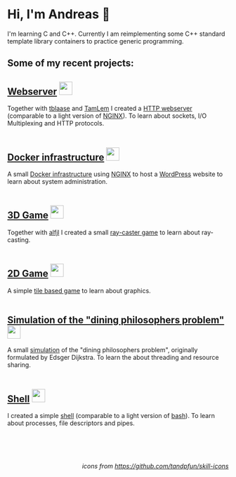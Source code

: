 # Hi, I'm Andreas 👋
I'm learning C and C++. Currently I am reimplementing some C++ standard template library containers to practice generic programming.</br>

## Some of my recent projects:

## [Webserver](https://github.com/aenglert42/http-webserver) <img src="https://skills.thijs.gg/icons?i=cpp,nginx" style="height: 30px; width:auto;"/>
Together with [tblaase](https://github.com/tblaase) and [TamLem](https://github.com/TamLem) I created a [HTTP webserver](https://github.com/aenglert42/http-webserver) (comparable to a light version of [NGINX](https://docs.nginx.com/nginx/admin-guide/web-server/)). To learn about sockets, I/O Multiplexing and HTTP protocols.</br>
</br>

## [Docker infrastructure](https://github.com/aenglert42/my-first-docker-infrastructure) <img src="https://skills.thijs.gg/icons?i=docker,nginx,wordpress" style="height: 30px; width:auto;"/>
A small [Docker infrastructure](https://github.com/aenglert42/my-first-docker-infrastructure) using [NGINX](https://docs.nginx.com/nginx/admin-guide/web-server/) to host a [WordPress](https://wordpress.com/) website to learn about system administration.</br>
</br>

## [3D Game](https://github.com/aenglert42/Strassenbau-Simulator-3000) <img src="https://skills.thijs.gg/icons?i=c" style="height: 30px; width:auto;"/>
Together with [alfjl](https://github.com/alfjl) I created a small [ray-caster game](https://github.com/aenglert42/Strassenbau-Simulator-3000) to learn about ray-casting.</br>
</br>

## [2D Game](https://github.com/aenglert42/so_long_macOS) <img src="https://skills.thijs.gg/icons?i=c" style="height: 30px; width:auto;"/>
A simple [tile based game](https://github.com/aenglert42/so_long_macOS) to learn about graphics.</br>
</br>

## [Simulation of the "dining philosophers problem"](https://github.com/aenglert42/dining_philosophers) <img src="https://skills.thijs.gg/icons?i=c" style="height: 30px; width:auto;"/>
A small [simulation](https://github.com/aenglert42/dining_philosophers) of the "dining philosophers problem", originally formulated by Edsger Dijkstra. To learn the about threading and resource sharing.</br>
</br>

## [Shell](https://github.com/aenglert42/minishell) <img src="https://skills.thijs.gg/icons?i=c,bash" style="height: 30px; width:auto;"/>
I created a simple [shell](https://github.com/aenglert42/minishell) (comparable to a light version of [bash](https://www.gnu.org/software/bash/)). To learn about processes, file descriptors and pipes.</br>
</br>
</br>
</br>
##
_<p align="right">icons from https://github.com/tandpfun/skill-icons</p>_

<!--
**aenglert42/aenglert42** is a ✨ _special_ ✨ repository because its `README.md` (this file) appears on your GitHub profile.

Here are some ideas to get you started:

- 🔭 I’m currently working on ...
- 🌱 I’m currently learning ...
- 👯 I’m looking to collaborate on ...
- 🤔 I’m looking for help with ...
- 💬 Ask me about ...
- 📫 How to reach me: ...
- 😄 Pronouns: ...
- ⚡ Fun fact: ...
-->
